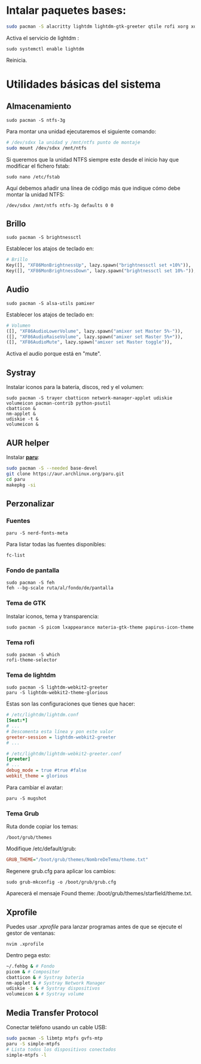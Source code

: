 # Intalar paquetes bases:

```bash
sudo pacman -S alacritty lightdm lightdm-gtk-greeter qtile rofi xorg xorg-xinit
```

Activa el servicio de lightdm :

    sudo systemctl enable lightdm

Reinicia.

# Utilidades básicas del sistema

## Almacenamiento

    sudo pacman -S ntfs-3g

Para montar una unidad ejecutaremos el siguiente comando:

```bash
# /dev/sdxx la unidad y /mnt/ntfs punto de montaje
sudo mount /dev/sdxx /mnt/ntfs
```

Si queremos que la unidad NTFS siempre este desde el inicio hay que modificar el fichero fstab:

    sudo nano /etc/fstab

Aquí debemos añadir una línea de código más que indique cómo debe montar la unidad NTFS:

    /dev/sdxx /mnt/ntfs ntfs-3g defaults 0 0

## Brillo

    sudo pacman -S brightnessctl

Establecer los atajos de teclado en:

```python
# Brillo
Key([], "XF86MonBrightnessUp", lazy.spawn("brightnessctl set +10%")),
Key([], "XF86MonBrightnessDown", lazy.spawn("brightnessctl set 10%-")),
```

## Audio

    sudo pacman -S alsa-utils pamixer

Establecer los atajos de teclado en:

```python
# Volumen
([], "XF86AudioLowerVolume", lazy.spawn("amixer set Master 5%-")),
([], "XF86AudioRaiseVolume", lazy.spawn("amixer set Master 5%+")),
([], "XF86AudioMute", lazy.spawn("amixer set Master toggle")),
```

Activa el audio porque está en "mute".

## Systray

Instalar iconos para la batería, discos, red y el volumen:

    sudo pacman -S trayer cbatticon network-manager-applet udiskie volumeicon pacman-contrib python-psutil
    cbatticon &
    nm-applet &
    udiskie -t &
    volumeicon &

## AUR helper

Instalar **[paru](https://github.com/Morganamilo/paru)**:

```bash
sudo pacman -S --needed base-devel
git clone https://aur.archlinux.org/paru.git
cd paru
makepkg -si
```

## Perzonalizar

### Fuentes

    paru -S nerd-fonts-meta

Para listar todas las fuentes disponibles:

    fc-list

### Fondo de pantalla

    sudo pacman -S feh
    feh --bg-scale ruta/al/fondo/de/pantalla

### Tema de GTK

Instalar iconos, tema y transparencia:

    sudo pacman -S picom lxappearance materia-gtk-theme papirus-icon-theme

### Tema rofi

    sudo pacman -S which
    rofi-theme-selector

### Tema de lightdm

    sudo pacman -S lightdm-webkit2-greeter
    paru -S lightdm-webkit2-theme-glorious

Estas son las configuraciones que tienes que hacer:

```ini
# /etc/lightdm/lightdm.conf
[Seat:*]
# ...
# Descomenta esta línea y pon este valor
greeter-session = lightdm-webkit2-greeter
# ...

# /etc/lightdm/lightdm-webkit2-greeter.conf
[greeter]
# ...
debug_mode = true #true #false
webkit_theme = glorious
```

Para cambiar el avatar:

    paru -S mugshot

### Tema Grub

Ruta donde copiar los temas:

    /boot/grub/themes

Modifique /etc/default/grub:

```ini
GRUB_THEME="/boot/grub/themes/NombreDeTema/theme.txt"
```

Regenere grub.cfg para aplicar los cambios:

    sudo grub-mkconfig -o /boot/grub/grub.cfg

Aparecerá el mensaje Found theme: /boot/grub/themes/starfield/theme.txt.

## Xprofile

Puedes usar _.xprofile_ para lanzar programas antes de que se ejecute
el gestor de ventanas:

    nvim .xprofile

Dentro pega esto:

```bash
~/.fehbg & # Fondo
picom & # Compositor
cbatticon & # Systray bateria
nm-applet & # Systray Network Manager
udiskie -t & # Systray dispositivos
volumeicon & # Systray volume
```

## Media Transfer Protocol

Conectar teléfono usando un cable USB:

```bash
sudo pacman -S libmtp mtpfs gvfs-mtp
paru -S simple-mtpfs
# Lista todos los dispositivos conectados
simple-mtpfs -l
```
